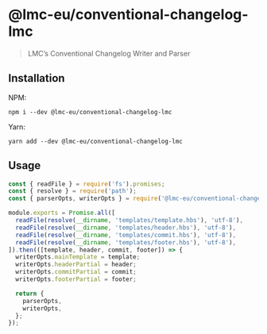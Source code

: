 # @lmc-eu/conventional-changelog-lmc

> LMC’s Conventional Changelog Writer and Parser

## Installation

NPM:

```
npm i --dev @lmc-eu/conventional-changelog-lmc
```

Yarn:

```
yarn add --dev @lmc-eu/conventional-changelog-lmc
```

## Usage

```js
const { readFile } = require('fs').promises;
const { resolve } = require('path');
const { parserOpts, writerOpts } = require('@lmc-eu/conventional-changelog-lmc');

module.exports = Promise.all([
  readFile(resolve(__dirname, 'templates/template.hbs'), 'utf-8'),
  readFile(resolve(__dirname, 'templates/header.hbs'), 'utf-8'),
  readFile(resolve(__dirname, 'templates/commit.hbs'), 'utf-8'),
  readFile(resolve(__dirname, 'templates/footer.hbs'), 'utf-8'),
]).then(([template, header, commit, footer]) => {
  writerOpts.mainTemplate = template;
  writerOpts.headerPartial = header;
  writerOpts.commitPartial = commit;
  writerOpts.footerPartial = footer;

  return {
    parserOpts,
    writerOpts,
  };
});
```
